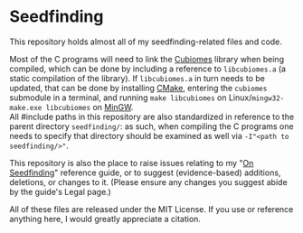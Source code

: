 # Seedfinding
This repository holds almost all of my seedfinding-related files and code.

Most of the C programs will need to link the [Cubiomes](https://github.com/Cubitect/cubiomes) library when being compiled, which can be done by including a reference to `libcubiomes.a` (a static compilation of the library). If `libcubiomes.a` in turn needs to be updated, that can be done by installing [CMake](https://cmake.org/), entering the `cubiomes` submodule in a terminal, and running `make libcubiomes` on Linux/`mingw32-make.exe libcubiomes` on [MinGW](https://www.mingw-w64.org/).<br>
All #include paths in this repository are also standardized in reference to the parent directory `seedfinding/`: as such, when compiling the C programs one needs to specify that directory should be examined as well via `-I"<path to seedfinding/>"`.

This repository is also the place to raise issues relating to my "[On Seedfinding](https://docs.google.com/document/d/1V1wpuHcewQM3loxzVW0LQqASc17LkxeN6qugebkHkJ8)" reference guide, or to suggest (evidence-based) additions, deletions, or changes to it. (Please ensure any changes you suggest abide by the guide's Legal page.)

All of these files are released under the MIT License.
If you use or reference anything here, I would greatly appreciate a citation.